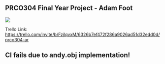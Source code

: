 ## PRCO304 Final Year Project - Adam Foot

![](https://github.com/Adam-Foot/PRCO304/workflows/Android%20CI/badge.svg)

Trello Link: https://trello.com/invite/b/FzjlqvxM/6326b7ef472f286a9026ad51d32edd0d/prco304-ar

## CI fails due to andy.obj implementation!
